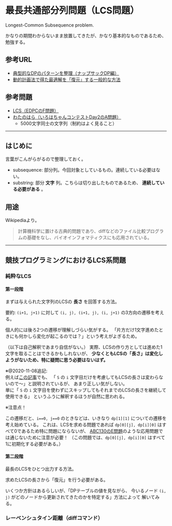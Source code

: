 # 最長共通部分列問題（LCS問題）

Longest-Common Subsequence problem.

かなりの期間わからないまま放置してきたが、かなり基本的なものであるため、勉強する。

## 参考URL

- [典型的なDPのパターンを整理（ナップサックDP編）](https://qiita.com/drken/items/a5e6fe22863b7992efdb#%E5%95%8F%E9%A1%8C-8%E6%9C%80%E9%95%B7%E5%85%B1%E9%80%9A%E9%83%A8%E5%88%86%E5%88%97-lcs-%E5%95%8F%E9%A1%8C)
- [動的計画法で得た最適解を「復元」する一般的な方法](https://qiita.com/drken/items/0c7bab0384438f285f93)

## 参考問題

- [LCS（EDPCのF問題）](https://atcoder.jp/contests/dp/tasks/dp_f)
- [わたのはら（いろはちゃんコンテストDay2のA問題）](https://atcoder.jp/contests/iroha2019-day2/tasks/iroha2019_day2_a)
  - 5000文字同士の文字列（制約はよく見ること）

---

## はじめに

言葉がこんがらがるので整理しておく。

- subsequence: 部分列。今回対象としているもの。連続している必要はない。
- substring: 部分 **文字** 列。こちらは切り出したものであるため、 **連続している必要がある** 。

## 用途

Wikipediaより。

> 計算機科学に置ける古典的問題であり、diffなどのファイル比較プログラムの基礎をなし、バイオインフォマティクスにも応用されている。

---

## 競技プログラミングにおけるLCS系問題

### 純粋なLCS

#### 第一段階

まずは与えられた文字列のLCSの **長さ** を回答する方法。

要約: `(i+1, j+1)` に対して `(i, j), (i+1, j), (i, j+1)` の3方向の遷移を考える。

個人的には後ろ2つの遷移が理解しづらい気がする。
「片方だけ1文字進めたときにも何かしら変化が起こるのでは？」という考えがよぎるため。

（以下は自己解釈であまり自信がない。）
実際、LCSの作り方としては進めた1文字を取ることはできるかもしれないが、
**少なくともLCSの「長さ」は変化しようがないため、特に疑問に思う必要はないはず。**

※@2020-11-08追記:  
例えば[この記事](https://qiita.com/drken/items/a5e6fe22863b7992efdb)でも、
「 `S` の `i` 文字目だけを考慮してもLCSの長さは変わらないので〜」と説明されているが、
あまり正しい気がしない。  
単に「 `S` の `i` 文字目を使わずにスキップしてもそれまでのLCSの長さを継続して使用できる」
というふうに解釈するほうが自然に思われる。

※注意点！

この遷移だと、`i==0, j==0` のときなどは、いきなり `dp[1][1]` についての遷移を考え始めている。
これは、LCSを求める問題であれば `dp[0][j], dp[i][0]` はすべて0であるため特に問題にならないが、
[ABC130のE問題](https://atcoder.jp/contests/abc130/tasks/abc130_e)のような応用問題では通じないために注意が必要！
（この問題では、`dp[0][j], dp[i][0]` はすべて1に初期化する必要がある。）

#### 第二段階

最長のLCSをひとつ出力する方法。

求めたLCSの長さから「復元」を行う必要がある。

いくつか方針はあるらしいが、「DPテーブルの値を見ながら、
今いるノード `(i, j)` がどのノードから更新されてきたのかを特定する」方法によって
解いてみる。

### レーベンシュタイン距離（diffコマンド）



